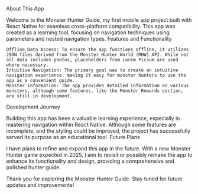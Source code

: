 About This App

Welcome to the Monster Hunter Guide, my first mobile app project built with React Native for seamless cross-platform compatibility. This app was created as a learning tool, focusing on navigation techniques using parameters and nested navigation types.
Features and Functionality

    Offline Data Access: To ensure the app functions offline, it utilizes JSON files derived from the Monster Hunter World (MHW) API. While not all data includes photos, placeholders from Lorem Picsum are used where necessary.
    Intuitive Navigation: The primary goal was to create an intuitive navigation experience, making it easy for monster hunters to use the app as a convenient guide.
    Monster Information: The app provides detailed information on various monsters, although some features, like the Monster Rewards section, are still in development.

Development Journey

Building this app has been a valuable learning experience, especially in mastering navigation within React Native. Although some features are incomplete, and the styling could be improved, the project has successfully served its purpose as an educational tool.
Future Plans

I have plans to refine and expand this app in the future. With a new Monster Hunter game expected in 2025, I aim to revisit or possibly remake the app to enhance its functionality and design, providing a comprehensive and polished hunter guide.

Thank you for exploring the Monster Hunter Guide. Stay tuned for future updates and improvements!
